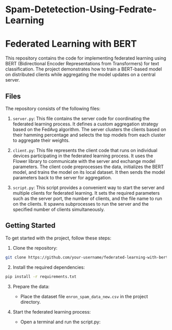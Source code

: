 # Spam-Detetection-Using-Fedrate-Learning

# Federated Learning with BERT

This repository contains the code for implementing federated learning using BERT (Bidirectional Encoder Representations from Transformers) for text classification. The project demonstrates how to train a BERT-based model on distributed clients while aggregating the model updates on a central server.

## Files

The repository consists of the following files:

1. `server.py`: This file contains the server code for coordinating the federated learning process. It defines a custom aggregation strategy based on the FedAvg algorithm. The server clusters the clients based on their hamming percentage and selects the top models from each cluster to aggregate their weights.

2. `client.py`: This file represents the client code that runs on individual devices participating in the federated learning process. It uses the Flower library to communicate with the server and exchange model parameters. The client code preprocesses the data, initializes the BERT model, and trains the model on its local dataset. It then sends the model parameters back to the server for aggregation.

3. `script.py`: This script provides a convenient way to start the server and multiple clients for federated learning. It sets the required parameters such as the server port, the number of clients, and the file name to run on the clients. It spawns subprocesses to run the server and the specified number of clients simultaneously.

## Getting Started

To get started with the project, follow these steps:

1. Clone the repository:

```bash
git clone https://github.com/your-username/federated-learning-with-bert.git
```
2. Install the required dependencies:

 ```bash
 pip install -r requirements.txt
 ```
 
3. Prepare the data:

   - Place the dataset file `enron_spam_data_new.csv` in the project directory.

4. Start the federated learning process:

   - Open a terminal and run the script.py:
